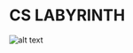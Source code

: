 # CS LABYRINTH

![alt text](final-project-jackld2/bin/data/31a702439966e98edb7984a9db7d00ff.png "Logo Title Text 1")

